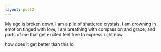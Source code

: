 ```yaml
---
layout: post2
---
```


My ego is broken down, I am a pile of shattered crystals.
I am drowning in emotion tinged with love,
I am breathing with compassion and grace, and parts of me that get excited feel free to express right now
<!---
You sent
a few seconds ago -->
how does it get better than this lol
